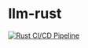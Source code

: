 # llm-rust

[![Rust CI/CD Pipeline](https://github.com/FabioCaffarello/llm-rust/actions/workflows/ci.yaml/badge.svg)](https://github.com/FabioCaffarello/llm-rust/actions/workflows/ci.yaml)
